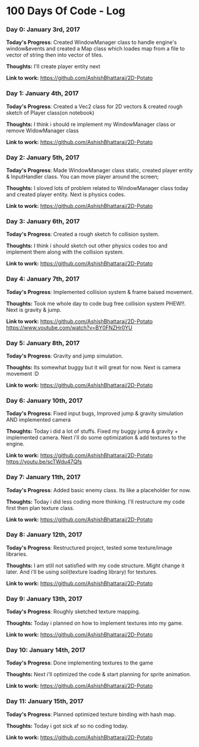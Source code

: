 # 100 Days Of Code - Log

### Day 0: January 3rd, 2017

**Today's Progress**: Created WindowManager class to handle engine's window&events and created a Map class which loades map from a file to vector of string then into vector of tiles.

**Thoughts:** I'll create player entity next

**Link to work:** https://github.com/AshishBhattarai/2D-Potato


### Day 1: January 4th, 2017

**Today's Progress**: Created a Vec2 class for 2D vectors & created rough sketch of Player class(on notebook)

**Thoughts:** I think i should re implement my WindowManager class or remove WidowManager class

**Link to work:** https://github.com/AshishBhattarai/2D-Potato


### Day 2: January 5th, 2017

**Today's Progress**: Made WindowManager class static, created player entity & InputHandler class. You can move player around the screen;

**Thoughts:** I sloved lots of problem related to WindowManager class today and created player entity. Next is physics codes.

**Link to work:** https://github.com/AshishBhattarai/2D-Potato


### Day 3: January 6th, 2017

**Today's Progress**: Created a rough sketch fo collision system.

**Thoughts:** I think i should sketch out other physics codes too and implement them along with the collision system.

**Link to work:** https://github.com/AshishBhattarai/2D-Potato


### Day 4: January 7th, 2017

**Today's Progress**: Implemented collision system & frame baised movement.

**Thoughts:** Took me whole day to code bug free collision system PHEW!!. Next is gravity & jump.

**Link to work:** https://github.com/AshishBhattarai/2D-Potato	
				  https://www.youtube.com/watch?v=BY0FNZHr0YU
				  
### Day 5: January 8th, 2017

**Today's Progress**: Gravity and jump simulation.

**Thoughts:** Its somewhat buggy but it will great for now. Next is camera movement :D

**Link to work:** https://github.com/AshishBhattarai/2D-Potato	


### Day 6: January 10th, 2017

**Today's Progress**: Fixed input bugs, Improved jump & gravity simulation AND implemented camera

**Thoughts:** Today i did a lot of stuffs. Fixed my buggy jump & gravity + implemented camera. Next i'll do some optimization & add textures to the engine.

**Link to work:** https://github.com/AshishBhattarai/2D-Potato	
				  https://youtu.be/scTWdu47Qfs
				  
				  
### Day 7: January 11th, 2017

**Today's Progress**: Added basic enemy class. Its like a placeholder for now.

**Thoughts:** Today i did less coding more thinking. I'll restructure my code first then plan texture class.

**Link to work:** https://github.com/AshishBhattarai/2D-Potato	

### Day 8: January 12th, 2017

**Today's Progress**: Restructured project, tested some texture/image libraries.

**Thoughts:** I am still not satisfied with my code structure. Might change it later. And i'll be using soil(texture loading library) for textures.

**Link to work:** https://github.com/AshishBhattarai/2D-Potato

### Day 9: January 13th, 2017

**Today's Progress**: Roughly sketched texture mapping. 

**Thoughts:** Today i planned on how to implement textures into my game.

**Link to work:** https://github.com/AshishBhattarai/2D-Potato

### Day 10: January 14th, 2017

**Today's Progress**: Done implementing textures to the game

**Thoughts:** Next i'll optimized the code & start planning for sprite animation.

**Link to work:** https://github.com/AshishBhattarai/2D-Potato

### Day 11: January 15th, 2017

**Today's Progress**: Planned optimized texture binding with hash map.

**Thoughts:** Today i got sick af so no coding today.

**Link to work:** https://github.com/AshishBhattarai/2D-Potato
